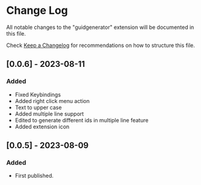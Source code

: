 # Change Log

All notable changes to the "guidgenerator" extension will be documented in this file.

Check [Keep a Changelog](http://keepachangelog.com/) for recommendations on how to structure this file.

## [0.0.6] - 2023-08-11
### Added
- Fixed Keybindings
- Added right click menu action
- Text to upper case
- Added multiple line support
- Edited to generate different ids in multiple line feature
- Added extension icon

## [0.0.5] - 2023-08-09
### Added
- First published.
